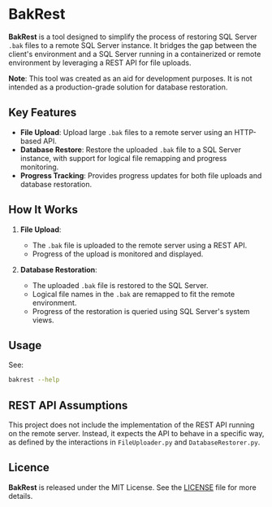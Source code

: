 # BakRest

**BakRest** is a tool designed to simplify the process of restoring SQL Server
`.bak` files to a remote SQL Server instance. It bridges the gap between the
client's environment and a SQL Server running in a containerized or remote
environment by leveraging a REST API for file uploads.

**Note**: This tool was created as an aid for development purposes. It is not
intended as a production-grade solution for database restoration.


## Key Features

- **File Upload**: Upload large `.bak` files to a remote server using an
  HTTP-based API.
- **Database Restore**: Restore the uploaded `.bak` file to a SQL Server
  instance, with support for logical file remapping and progress monitoring.
- **Progress Tracking**: Provides progress updates for both file uploads and
  database restoration.

## How It Works

1. **File Upload**:
   - The `.bak` file is uploaded to the remote server using a REST API.
   - Progress of the upload is monitored and displayed.

2. **Database Restoration**:
   - The uploaded `.bak` file is restored to the SQL Server.
   - Logical file names in the `.bak` are remapped to fit the remote environment.
   - Progress of the restoration is queried using SQL Server's system views.


## Usage

See:
```bash
bakrest --help
```

## REST API Assumptions

This project does not include the implementation of the REST API running on the
remote server. Instead, it expects the API to behave in a specific way, as
defined by the interactions in `FileUploader.py` and `DatabaseRestorer.py`.

## Licence

**BakRest** is released under the MIT License. See the [LICENSE](LICENSE) file for
more details.
